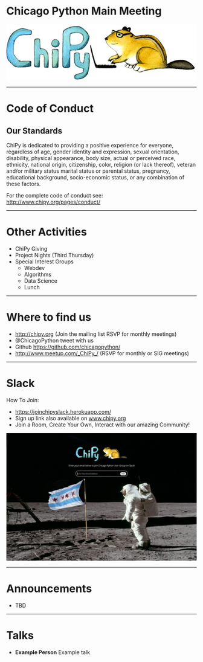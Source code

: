# Chicago Python Main Meeting

![python](resources/logo.png)

---

# Code of Conduct

## Our Standards
ChiPy is dedicated to providing a positive experience for everyone, regardless of age, gender identity and expression, sexual orientation, disability, physical appearance, body size, actual or perceived race, ethnicity, national origin, citizenship, color, religion (or lack thereof), veteran and/or military status marital status or parental status, pregnancy, educational background, socio-economic status, or any combination of these factors.


For the complete code of conduct see: http://www.chipy.org/pages/conduct/

---

# Other Activities


- ChiPy Giving
- Project Nights (Third Thursday)
- Special Interest Groups
    - Webdev
    - Algorithms
    - Data Science
    - Lunch

---

# Where to find us

- http://chipy.org (Join the mailing list RSVP for monthly meetings)
- @ChicagoPython tweet with us
- Github https://github.com/chicagopython/
- http://www.meetup.com/_ChiPy_/  (RSVP for monthly or SIG meetings)

---

# Slack

How To Join:
- https://joinchipyslack.herokuapp.com/
- Sign up link also available on www.chipy.org
- Join a Room, Create Your Own, Interact with our amazing Community!

![slack_signup](resources/slack_signup.png)

----

# Announcements

* TBD


---

# Talks

* **Example Person** Example talk
